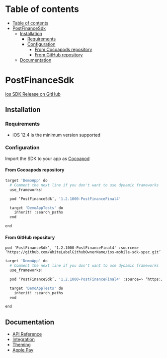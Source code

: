 # Table of contents

- [Table of contents](#table-of-contents)
- [PostFinanceSdk](#walleepaymentsdk)
  - [Installation](#installation)
    - [Requirements](#requirements)
    - [Configuration](#configuration)
      - [From Cocoapods repository](#from-cocoapods-repository)
      - [From GitHub repository](#from-github-repository)
  - [Documentation](#documentation)

# PostFinanceSdk

[ios SDK Release on GitHub](https://github.com/WhiteLabelGithubOwnerName/ios-mobile-sdk/releases)

## Installation

### Requirements

- iOS 12.4 is the minimum version supported

### Configuration

Import the SDK to your app as [Cocoapod](https://cocoapods.org/)

#### From Cocoapods repository

```sh
target 'DemoApp' do
  # Comment the next line if you don't want to use dynamic frameworks
  use_frameworks!

  pod ‘PostFinanceSdk’, '1.2.1000-PostFinanceFinal4'

  target 'DemoAppTests' do
    inherit! :search_paths
  end

end
```

#### From GitHub repository

`pod ‘PostFinanceSdk’, '1.2.1000-PostFinanceFinal4' :source=> ‘https://github.com/WhiteLabelGithubOwnerName/ios-mobile-sdk-spec.git’`

```sh
target 'DemoApp' do
  # Comment the next line if you don't want to use dynamic frameworks
  use_frameworks!

  pod ‘PostFinanceSdk’, '1.2.1000-PostFinanceFinal4' :source=> ‘https://github.com/WhiteLabelGithubOwnerName/ios-mobile-sdk-spec.git’`

  target 'DemoAppTests' do
    inherit! :search_paths
  end

end
```

## Documentation

- [API Reference](./docs/api-reference.md)
- [Integration](./docs/integration.md)
- [Theming](./docs/theming.md)
- [Apple Pay](./docs/apple-pay.md)
